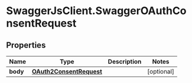 # SwaggerJsClient.SwaggerOAuthConsentRequest

## Properties
Name | Type | Description | Notes
------------ | ------------- | ------------- | -------------
**body** | [**OAuth2ConsentRequest**](OAuth2ConsentRequest.md) |  | [optional] 


